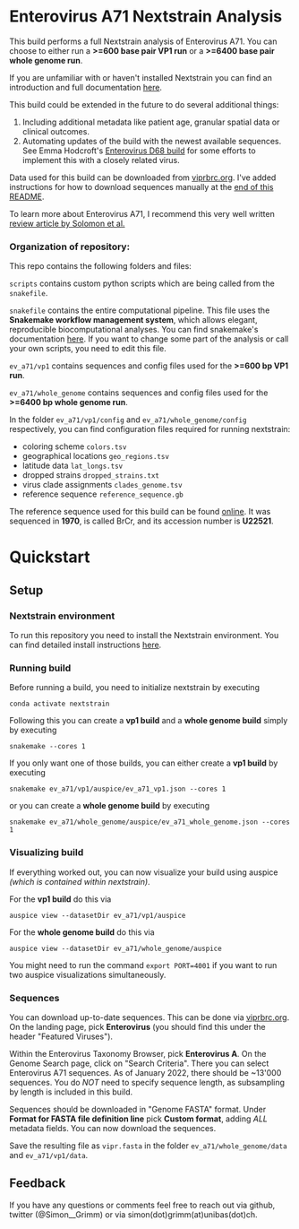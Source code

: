 # Enterovirus A71 Nextstrain Analysis

This build performs a full Nextstrain analysis of Enterovirus A71. You can choose to either run a **>=600 base pair VP1 run** or a **>=6400 base pair whole genome run**.

If you are unfamiliar with or haven't installed Nextstrain you can find an introduction and full documentation [here](https://docs.nextstrain.org/en/latest/).

This build could be extended in the future to do several additional things:
 1. Including additional metadata like patient age, granular spatial data or clinical outcomes.
 2. Automating updates of the build with the newest available sequences. See Emma Hodcroft's [Enterovirus D68 build](https://github.com/nextstrain/enterovirus_d68) for some efforts to implement this with a closely related virus.

Data used for this build can be downloaded from [viprbrc.org](viprbrc.org). I've added instructions for how to download sequences manually at the [end of this README](#Sequences).

To learn more about Enterovirus A71, I recommend this very well written [review article by Solomon et al.](https://pubmed.ncbi.nlm.nih.gov/20961813/)

### Organization of repository:

This repo contains the following folders and files:

`scripts` contains custom python scripts which are being called from the `snakefile`.

`snakefile` contains the entire computational pipeline. This file uses the **Snakemake workflow management system**, which allows elegant, reproducible biocomputational analyses. You can find snakemake's documentation [here](https://snakemake.readthedocs.io/en/stable/). If you want to change some part of the analysis or call your own scripts, you need to edit this file.

`ev_a71/vp1` contains sequences and config files used for the **>=600 bp VP1 run**.

`ev_a71/whole_genome` contains sequences and config files used for the **>=6400 bp whole genome run**.

In the folder `ev_a71/vp1/config` and `ev_a71/whole_genome/config` respectively, you can find configuration files required for running nextstrain:
* coloring scheme `colors.tsv`
* geographical locations `geo_regions.tsv`
* latitude data `lat_longs.tsv`
* dropped strains `dropped_strains.txt`
* virus clade assignments `clades_genome.tsv`
* reference sequence `reference_sequence.gb`

The reference sequence used for this build can be found [online](https://www.genome.jp/dbget-bin/www_bget?genbank-vrl:U22521). It was sequenced in **1970**, is called BrCr, and its accession number is **U22521**.

# Quickstart

## Setup

### Nextstrain environment
To run this repository you need to install the Nextstrain environment. You can find detailed install instructions [here](https://docs.nextstrain.org/en/latest/guides/install/local-installation.html).

### Running build

Before running a build, you need to initialize nextstrain by executing
```
conda activate nextstrain
```

Following this you can create a **vp1 build** and a **whole genome build** simply by executing

```
snakemake --cores 1
```

If you only want one of those builds, you can either create a **vp1 build** by executing

```
snakemake ev_a71/vp1/auspice/ev_a71_vp1.json --cores 1
```

or you can create a **whole genome build** by executing
```
snakemake ev_a71/whole_genome/auspice/ev_a71_whole_genome.json --cores 1
```

### Visualizing build

If everything worked out, you can now visualize your build using auspice *(which is contained within nextstrain)*.

For the **vp1 build** do this via
```
auspice view --datasetDir ev_a71/vp1/auspice
```

For the **whole genome build** do this via
```
auspice view --datasetDir ev_a71/whole_genome/auspice
```

You might need to run the command `export PORT=4001` if you want to run two auspice visualizations simultaneously.

### Sequences

You can download up-to-date sequences. This can be done via [viprbrc.org](viprbrc.org). On the landing page, pick **Enterovirus** (you should find this under the header "Featured Viruses").

Within the Enterovirus Taxonomy Browser, pick **Enterovirus A**. On the Genome Search page, click on "Search Criteria". There you can select Enterovirus A71 sequences. As of January 2022, there should be ~13'000 sequences. You do *NOT* need to specify sequence length, as subsampling by length is included in this build.

Sequences should be downloaded in "Genome FASTA" format. Under **Format for FASTA file definition line** pick **Custom format**, adding *ALL* metadata fields. You can now download the sequences.

Save the resulting file as `vipr.fasta` in the folder `ev_a71/whole_genome/data` and `ev_a71/vp1/data`.

## Feedback

If you have any questions or comments feel free to reach out via github, twitter (@Simon__Grimm) or via simon(dot)grimm(at)unibas(dot)ch.
